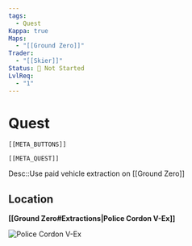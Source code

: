 ```yaml
---
tags:
  - Quest
Kappa: true
Maps:
  - "[[Ground Zero]]"
Trader:
  - "[[Skier]]"
Status: 🛑 Not Started
LvlReq:
  - "1"
---
```

# Quest
```meta-bind-embed
[[META_BUTTONS]]
```
```meta-bind-embed
[[META_QUEST]]
```
Desc::Use paid vehicle extraction on [[Ground Zero]]
## Location

**[[Ground Zero#Extractions|Police Cordon V-Ex]]**

![**Police Cordon V-Ex**](https://static.wikia.nocookie.net/escapefromtarkov_gamepedia/images/a/a8/Burning_Rubber_Map.png/revision/latest/scale-to-width-down/1000?cb=20240325022129)